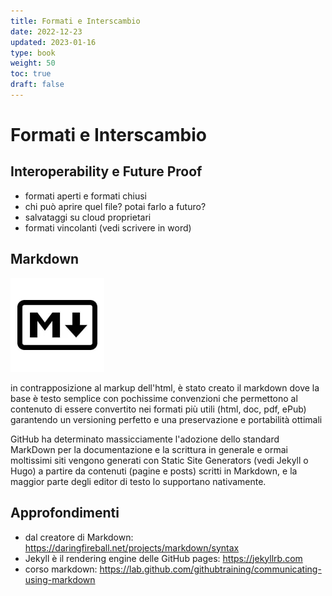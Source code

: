 ```yaml
---
title: Formati e Interscambio
date: 2022-12-23
updated: 2023-01-16
type: book
weight: 50
toc: true
draft: false
---
```

# Formati e Interscambio

## Interoperability e Future Proof

- formati aperti e formati chiusi
- chi può aprire quel file? potai farlo a futuro?
- salvataggi su cloud proprietari
- formati vincolanti (vedi scrivere in word)

## Markdown

![](img/markdown_logo.webp)

in contrapposizione al markup dell'html, è stato creato il markdown dove la base è testo semplice con pochissime convenzioni che permettono al contenuto di essere convertito nei formati più utili (html, doc, pdf, ePub) garantendo un versioning perfetto e una preservazione e portabilità ottimali

GitHub ha determinato massicciamente l'adozione dello standard MarkDown per la documentazione e la scrittura in generale e ormai moltissimi siti vengono generati con Static Site Generators (vedi Jekyll o Hugo) a partire da contenuti (pagine e posts) scritti in Markdown, e la maggior parte degli editor di testo lo supportano nativamente.

## Approfondimenti

- dal creatore di Markdown: <https://daringfireball.net/projects/markdown/syntax>
- Jekyll è il rendering engine delle GitHub pages: <https://jekyllrb.com>
- corso markdown: <https://lab.github.com/githubtraining/communicating-using-markdown>
